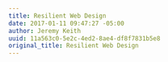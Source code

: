 ```yaml
---
title: Resilient Web Design
date: 2017-01-11 09:47:27 -05:00
author: Jeremy Keith
uuid: 11a563c0-5e2c-4ed2-8ae4-df8f7831b5e8
original_title: Resilient Web Design
---
```


